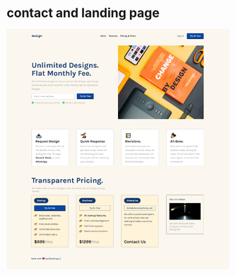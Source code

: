 # contact and landing page

![alt text](https://github.com/abdelghafour77/contact-and-landing-page/blob/main/asset/desi.gn.png)
